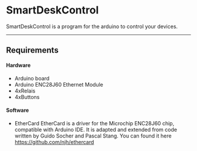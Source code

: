 # SmartDeskControl
SmartDeskControl is a program for the arduino to control your devices.
<hr>

## Requirements

#### Hardware
* Arduino board
* Arduino ENC28J60 Ethernet Module
* 4xRelais
* 4xButtons

#### Software
* EtherCard
  EtherCard is a driver for the Microchip ENC28J60 chip, compatible with Arduino IDE. It is adapted and extended from code written by Guido Socher and Pascal Stang. You can found it here https://github.com/njh/ethercard